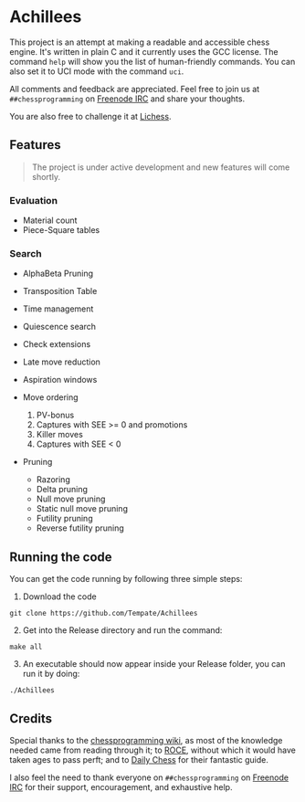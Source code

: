 # Achillees

This project is an attempt at making a readable and accessible chess engine. It's written in plain C and it currently uses the GCC license. The command `help` will show you the list of human-friendly commands. You can also set it to UCI mode with the command `uci`.

All comments and feedback are appreciated. Feel free to join us at `##chessprogramming` on [Freenode IRC](https://webchat.freenode.net) and share your thoughts.

You are also free to challenge it at [Lichess](https://lichess.org/@/Achillees).

## Features

> The project is under active development and new features will come shortly.

### Evaluation
- Material count
- Piece-Square tables

### Search
- AlphaBeta Pruning
- Transposition Table
- Time management
- Quiescence search
- Check extensions
- Late move reduction
- Aspiration windows

- Move ordering
  1. PV-bonus
  2. Captures with SEE >= 0 and promotions
  3. Killer moves
  4. Captures with SEE < 0

- Pruning
  - Razoring
  - Delta pruning
  - Null move pruning
  - Static null move pruning
  - Futility pruning
  - Reverse futility pruning

## Running the code

You can get the code running by following three simple steps:

1. Download the code
```
git clone https://github.com/Tempate/Achillees
```

2. Get into the Release directory and run the command:
```
make all
```

3. An executable should now appear inside your Release folder, you can run it by doing: 
```
./Achillees
```

## Credits

Special thanks to the [chessprogramming wiki](https://www.chessprogramming.org/Main_Page), as most of the knowledge needed came from reading through it; to [ROCE](http://www.rocechess.ch/rocee.html), without which it would have taken ages to pass perft; and to [Daily Chess](https://www.dailychess.com/rival/programming/index.php) for their fantastic guide.

I also feel the need to thank everyone on `##chessprogramming` on [Freenode IRC](https://webchat.freenode.net) for their support, encouragement, and exhaustive help.
